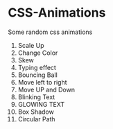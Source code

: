 # CSS-Animations
Some random css animations

1) Scale Up
2) Change Color
3) Skew
4) Typing effect
5) Bouncing Ball
6) Move left to right
7) Move UP and Down
8) Blinking Text
9) GLOWING TEXT
10) Box Shadow
11) Circular Path
